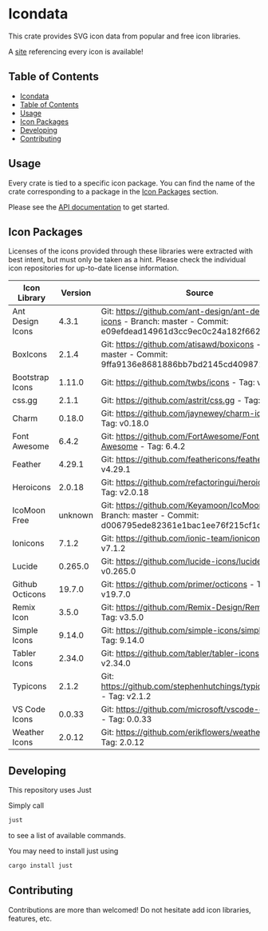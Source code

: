 # Icondata
This crate provides SVG icon data from popular and free icon libraries.

A [site](https://carloskiki.github.io/icondata) referencing every icon is available!

## Table of Contents
- [Icondata](#icondata)
- [Table of Contents](#table-of-contents)
- [Usage](#usage)
- [Icon Packages](#icon-packages)
- [Developing](#developing)
- [Contributing](#contributing)

## Usage
Every crate is tied to a specific icon package. You can find the name of the crate corresponding to a package in the [Icon Packages](#icon-packages) section.

Please see the [API documentation](https://docs.rs/icondata/latest/icondata/) to get started.

## Icon Packages
Licenses of the icons provided through these libraries were extracted with best intent,
but must only be taken as a hint. Please check the individual icon repositories for up-to-date license information.

| Icon Library | Version | Source | License | Crate Name |
| ------------ | ------- | ------ | ------- | ---------- |
| Ant Design Icons | 4.3.1 | Git: <https://github.com/ant-design/ant-design-icons> - Branch: master - Commit: e09efdead14961d3cc9ec0c24a182f66241436de | MIT,  | icondata_ai |
| BoxIcons | 2.1.4 | Git: <https://github.com/atisawd/boxicons> - Branch: master - Commit: 9ffa9136e8681886bb7bd2145cd4098717ce1c11 | MIT,  | icondata_bi |
| Bootstrap Icons | 1.11.0 | Git: <https://github.com/twbs/icons> - Tag: v1.11.0 | MIT,  | icondata_bs |
| css.gg | 2.1.1 | Git: <https://github.com/astrit/css.gg> - Tag: 2.1.1 | MIT,  | icondata_cg |
| Charm | 0.18.0 | Git: <https://github.com/jaynewey/charm-icons> - Tag: v0.18.0 | MIT,  | icondata_ch |
| Font Awesome | 6.4.2 | Git: <https://github.com/FortAwesome/Font-Awesome> - Tag: 6.4.2 | CC BY 4.0,  | icondata_fa |
| Feather | 4.29.1 | Git: <https://github.com/feathericons/feather> - Tag: v4.29.1 | MIT,  | icondata_fi |
| Heroicons | 2.0.18 | Git: <https://github.com/refactoringui/heroicons> - Tag: v2.0.18 | MIT,  | icondata_hi |
| IcoMoon Free | unknown | Git: <https://github.com/Keyamoon/IcoMoon-Free> - Branch: master - Commit: d006795ede82361e1bac1ee76f215cf1dc51e4ca | CC BY 4.0, GPL,  | icondata_im |
| Ionicons | 7.1.2 | Git: <https://github.com/ionic-team/ionicons> - Tag: v7.1.2 | MIT,  | icondata_io |
| Lucide | 0.265.0 | Git: <https://github.com/lucide-icons/lucide> - Tag: v0.265.0 | ISC,  | icondata_lu |
| Github Octicons | 19.7.0 | Git: <https://github.com/primer/octicons> - Tag: v19.7.0 | MIT,  | icondata_oc |
| Remix Icon | 3.5.0 | Git: <https://github.com/Remix-Design/RemixIcon> - Tag: v3.5.0 | Apache 2.0,  | icondata_ri |
| Simple Icons | 9.14.0 | Git: <https://github.com/simple-icons/simple-icons> - Tag: 9.14.0 | CC0 1.0 Universal,  | icondata_si |
| Tabler Icons | 2.34.0 | Git: <https://github.com/tabler/tabler-icons> - Tag: v2.34.0 | MIT,  | icondata_tb |
| Typicons | 2.1.2 | Git: <https://github.com/stephenhutchings/typicons.font> - Tag: v2.1.2 | CC BY-SA 3.0,  | icondata_ti |
| VS Code Icons | 0.0.33 | Git: <https://github.com/microsoft/vscode-codicons> - Tag: 0.0.33 | CC BY 4.0,  | icondata_vs |
| Weather Icons | 2.0.12 | Git: <https://github.com/erikflowers/weather-icons> - Tag: 2.0.12 | SIL OFL 1.1,  | icondata_wi |

## Developing
This repository uses Just

Simply call
```bash
just
```
to see a list of available commands.

You may need to install just using

```bash
cargo install just
```

## Contributing
Contributions are more than welcomed!
Do not hesitate add icon libraries, features, etc.